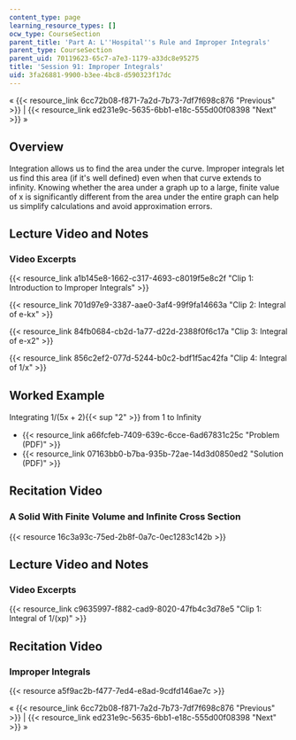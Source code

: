 ```yaml
---
content_type: page
learning_resource_types: []
ocw_type: CourseSection
parent_title: 'Part A: L''Hospital''s Rule and Improper Integrals'
parent_type: CourseSection
parent_uid: 70119623-65c7-a7e3-1179-a33dc8e95275
title: 'Session 91: Improper Integrals'
uid: 3fa26881-9900-b3ee-4bc8-d590323f17dc
---
```


« {{< resource_link 6cc72b08-f871-7a2d-7b73-7df7f698c876 "Previous" >}} | {{< resource_link ed231e9c-5635-6bb1-e18c-555d00f08398 "Next" >}} »

Overview
--------

Integration allows us to find the area under the curve. Improper integrals let us find this area (if it's well defined) even when that curve extends to infinity. Knowing whether the area under a graph up to a large, finite value of x is significantly different from the area under the entire graph can help us simplify calculations and avoid approximation errors.

Lecture Video and Notes
-----------------------

### Video Excerpts

{{< resource_link a1b145e8-1662-c317-4693-c8019f5e8c2f "Clip 1: Introduction to Improper Integrals" >}}

{{< resource_link 701d97e9-3387-aae0-3af4-99f9fa14663a "Clip 2: Integral of e-kx" >}}

{{< resource_link 84fb0684-cb2d-1a77-d22d-2388f0f6c17a "Clip 3: Integral of e-x2" >}}

{{< resource_link 856c2ef2-077d-5244-b0c2-bdf1f5ac42fa "Clip 4: Integral of 1/x" >}}

Worked Example
--------------

Integrating 1/(5x + 2){{< sup "2" >}} from 1 to Inﬁnity

*   {{< resource_link a66fcfeb-7409-639c-6cce-6ad67831c25c "Problem (PDF)" >}}
*   {{< resource_link 07163bb0-b7ba-935b-72ae-14d3d0850ed2 "Solution (PDF)" >}}

Recitation Video
----------------

### A Solid With Finite Volume and Inﬁnite Cross Section

{{< resource 16c3a93c-75ed-2b8f-0a7c-0ec1283c142b >}}

Lecture Video and Notes
-----------------------

### Video Excerpts

{{< resource_link c9635997-f882-cad9-8020-47fb4c3d78e5 "Clip 1: Integral of 1/(xp)" >}}

Recitation Video
----------------

### Improper Integrals

{{< resource a5f9ac2b-f477-7ed4-e8ad-9cdfd146ae7c >}}

« {{< resource_link 6cc72b08-f871-7a2d-7b73-7df7f698c876 "Previous" >}} | {{< resource_link ed231e9c-5635-6bb1-e18c-555d00f08398 "Next" >}} »